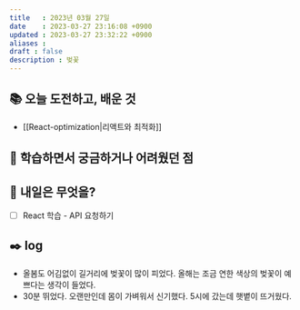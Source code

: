 ```yaml
---
title   : 2023년 03월 27일 
date    : 2023-03-27 23:16:08 +0900
updated : 2023-03-27 23:32:22 +0900
aliases : 
draft : false
description : 벚꽃
---
```


## 📚 오늘 도전하고, 배운 것
- [[React-optimization|리액트와 최적화]]

## 🤔 학습하면서 궁금하거나 어려웠던 점


## 🌅 내일은 무엇을?
- [ ] React 학습 - API 요청하기

## ✒️ log
- 올봄도 어김없이 길거리에 벚꽃이 많이 피었다. 올해는 조금 연한 색상의 벚꽃이 예쁘다는 생각이 들었다.
- 30분 뛰었다. 오랜만인데 몸이 가벼워서 신기했다. 5시에 갔는데 햇볕이 뜨거웠다.

